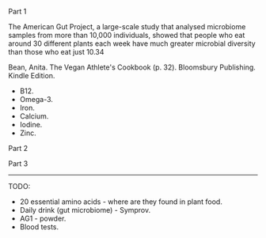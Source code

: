 Part 1

The American Gut Project, a large-scale study that analysed microbiome samples from more than 10,000 individuals, showed that people who eat around 30 different plants each week have much greater microbial diversity than those who eat just 10.34

Bean, Anita. The Vegan Athlete's Cookbook (p. 32). Bloomsbury Publishing. Kindle Edition. 

- B12.
- Omega-3.
- Iron.
- Calcium.
- Iodine.
- Zinc.

Part 2

Part 3

---

TODO:

- 20 essential amino acids - where are they found in plant food.
- Daily drink (gut microbiome) - Symprov.
- AG1 - powder.
- Blood tests.
